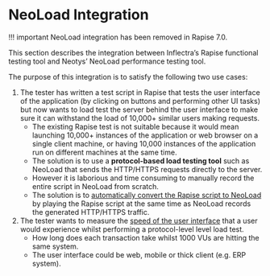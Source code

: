 # NeoLoad Integration

!!! important
    NeoLoad integration has been removed in Rapise 7.0.

This section describes the integration between Inflectra’s Rapise functional testing tool and Neotys’ NeoLoad performance testing tool.

The purpose of this integration is to satisfy the following two use cases:

1. The tester has written a test script in Rapise that tests the user interface of the application (by clicking on buttons and performing
other UI tasks) but now wants to load test the server behind the user interface to make sure it can withstand the load of 10,000+ similar
users making requests.
    - The existing Rapise test is not suitable because it would mean launching 10,000+ instances of the application or web browser on a
single client machine, or having 10,000 instances of the application run on different machines at the same time.
    - The solution is to use a **protocol-based load testing tool** such as NeoLoad that sends the HTTP/HTTPS requests directly to the server.
    - However it is laborious and time consuming to manually record the entire script in NeoLoad from scratch.
    - The solution is to [automatically convert the Rapise script to NeoLoad](convert_functional_to_load_tes.md) by playing the Rapise script at the same time as NeoLoad records the generated HTTP/HTTPS traffic.
1. The tester wants to measure the [speed of the user interface](client_performance_monitoring.md) that a user would experience whilst performing a protocol-level level load test.
    - How long does each transaction take whilst 1000 VUs are hitting the same system.
    - The user interface could be web, mobile or thick client (e.g. ERP system).
